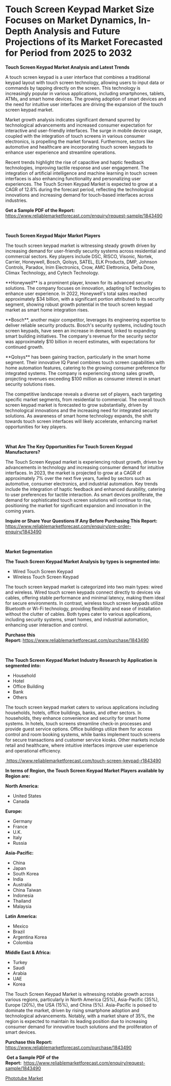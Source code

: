<p><h1>Touch Screen Keypad Market Size Focuses on Market Dynamics, In-Depth Analysis and Future Projections of its Market Forecasted for Period from 2025 to 2032</h1></p><p><strong>Touch Screen Keypad Market Analysis and Latest Trends</strong></p>
<p><p>A touch screen keypad is a user interface that combines a traditional keypad layout with touch screen technology, allowing users to input data or commands by tapping directly on the screen. This technology is increasingly popular in various applications, including smartphones, tablets, ATMs, and smart home devices. The growing adoption of smart devices and the need for intuitive user interfaces are driving the expansion of the touch screen keypad market.</p><p>Market growth analysis indicates significant demand spurred by technological advancements and increased consumer expectation for interactive and user-friendly interfaces. The surge in mobile device usage, coupled with the integration of touch screens in various consumer electronics, is propelling the market forward. Furthermore, sectors like automotive and healthcare are incorporating touch screen keypads to enhance user experience and streamline operations.</p><p>Recent trends highlight the rise of capacitive and haptic feedback technologies, improving tactile response and user engagement. The integration of artificial intelligence and machine learning in touch screen interfaces is also enhancing functionality and personalizing user experiences. The Touch Screen Keypad Market is expected to grow at a CAGR of 12.8% during the forecast period, reflecting the technological innovations and increasing demand for touch-based interfaces across industries.</p></p>
<p><strong>Get a Sample PDF of the Report:&nbsp;</strong> <a href="https://www.reliablemarketforecast.com/enquiry/request-sample/1843490?utm_campaign=2890&utm_medium=2&utm_source=Github&utm_content=ia&utm_term=06042025&utm_id=touch-screen-keypad">https://www.reliablemarketforecast.com/enquiry/request-sample/1843490</a></p>
<p>&nbsp;</p>
<p><strong>Touch Screen Keypad Major Market Players</strong></p>
<p><p>The touch screen keypad market is witnessing steady growth driven by increasing demand for user-friendly security systems across residential and commercial sectors. Key players include DSC, RISCO, Visonic, Nortek, Carrier, Honeywell, Bosch, Qolsys, SATEL, ELK Products, DMP, Johnson Controls, Paradox, Inim Electronics, Crow, AMC Elettronica, Delta Dore, Climax Technology, and Cytech Technology.</p><p>**Honeywell** is a prominent player, known for its advanced security solutions. The company focuses on innovation, adapting IoT technologies to enhance user experience. In 2022, Honeywell's total sales reached approximately $34 billion, with a significant portion attributed to its security segment, showing robust growth potential in the touch screen keypad market as smart home integration rises.</p><p>**Bosch**, another major competitor, leverages its engineering expertise to deliver reliable security products. Bosch's security systems, including touch screen keypads, have seen an increase in demand, linked to expanding smart building initiatives. The company's revenue for the security sector was approximately $10 billion in recent estimates, with expectations for continued growth.</p><p>**Qolsys** has been gaining traction, particularly in the smart home segment. Their innovative IQ Panel combines touch screen capabilities with home automation features, catering to the growing consumer preference for integrated systems. The company is experiencing strong sales growth, projecting revenues exceeding $100 million as consumer interest in smart security solutions rises.</p><p>The competitive landscape reveals a diverse set of players, each targeting specific market segments, from residential to commercial. The overall touch screen keypad market is forecasted to grow substantially, driven by technological innovations and the increasing need for integrated security solutions. As awareness of smart home technology expands, the shift towards touch screen interfaces will likely accelerate, enhancing market opportunities for key players.</p></p>
<p>&nbsp;</p>
<p><strong>What Are The Key Opportunities For Touch Screen Keypad Manufacturers?</strong></p>
<p><p>The Touch Screen Keypad market is experiencing robust growth, driven by advancements in technology and increasing consumer demand for intuitive interfaces. In 2023, the market is projected to grow at a CAGR of approximately 7% over the next five years, fueled by sectors such as automotive, consumer electronics, and industrial automation. Key trends include the integration of haptic feedback and enhanced durability, catering to user preferences for tactile interaction. As smart devices proliferate, the demand for sophisticated touch screen solutions will continue to rise, positioning the market for significant expansion and innovation in the coming years.</p></p>
<p><strong>Inquire or Share Your Questions If Any Before Purchasing This Report:</strong> <a href="https://www.reliablemarketforecast.com/enquiry/pre-order-enquiry/1843490?utm_campaign=2890&utm_medium=2&utm_source=Github&utm_content=ia&utm_term=06042025&utm_id=touch-screen-keypad">https://www.reliablemarketforecast.com/enquiry/pre-order-enquiry/1843490</a></p>
<p>&nbsp;</p>
<p><strong>Market Segmentation</strong></p>
<p><strong>The Touch Screen Keypad Market Analysis by types is segmented into:</strong></p>
<p><ul><li>Wired Touch Screen Keypad</li><li>Wireless Touch Screen Keypad</li></ul></p>
<p><p>The touch screen keypad market is categorized into two main types: wired and wireless. Wired touch screen keypads connect directly to devices via cables, offering stable performance and minimal latency, making them ideal for secure environments. In contrast, wireless touch screen keypads utilize Bluetooth or Wi-Fi technology, providing flexibility and ease of installation without the clutter of cables. Both types cater to various applications, including security systems, smart homes, and industrial automation, enhancing user interaction and control.</p></p>
<p><strong>Purchase this Report:&nbsp;</strong><a href="https://www.reliablemarketforecast.com/purchase/1843490?utm_campaign=2890&utm_medium=2&utm_source=Github&utm_content=ia&utm_term=06042025&utm_id=touch-screen-keypad">https://www.reliablemarketforecast.com/purchase/1843490</a></p>
<p>&nbsp;</p>
<p><strong>The Touch Screen Keypad Market Industry Research by Application is segmented into:</strong></p>
<p><ul><li>Household</li><li>Hotel</li><li>Office Building</li><li>Bank</li><li>Others</li></ul></p>
<p><p>The touch screen keypad market caters to various applications including households, hotels, office buildings, banks, and other sectors. In households, they enhance convenience and security for smart home systems. In hotels, touch screens streamline check-in processes and provide guest service options. Office buildings utilize them for access control and room booking systems, while banks implement touch screens for secure transactions and customer service kiosks. Other markets include retail and healthcare, where intuitive interfaces improve user experience and operational efficiency.</p></p>
<p><a href="https://www.reliablemarketforecast.com/touch-screen-keypad-r1843490?utm_campaign=2890&utm_medium=2&utm_source=Github&utm_content=ia&utm_term=06042025&utm_id=touch-screen-keypad">&nbsp;https://www.reliablemarketforecast.com/touch-screen-keypad-r1843490</a></p>
<p><strong>In terms of Region, the Touch Screen Keypad Market Players available by Region are:</strong></p>
<p>
    <p> <strong> North America: </strong>
        <ul>
            <li>United States</li>
            <li>Canada</li>
        </ul>
        </p> 
    <p> <strong> Europe: </strong>
        <ul>
            <li>Germany</li>
            <li>France</li>
            <li>U.K.</li>
            <li>Italy</li>
            <li>Russia</li>
        </ul>
        </p> 
    <p> <strong> Asia-Pacific: </strong>
        <ul>
            <li>China</li>
            <li>Japan</li>
            <li>South Korea</li>
            <li>India</li>
            <li>Australia</li>
            <li>China Taiwan</li>
            <li>Indonesia</li>
            <li>Thailand</li>
            <li>Malaysia</li>
        </ul>
        </p> 
    <p> <strong> Latin America: </strong>
        <ul>
            <li>Mexico</li>
            <li>Brazil</li>
            <li>Argentina Korea</li>
            <li>Colombia</li>
        </ul>
        </p> 
    <p> <strong> Middle East & Africa: </strong>
        <ul>
            <li>Turkey</li>
            <li>Saudi</li>
            <li>Arabia</li>
            <li>UAE</li>
            <li>Korea</li>
        </ul>
    </p>
    </p>
<p><p>The Touch Screen Keypad Market is witnessing notable growth across various regions, particularly in North America (25%), Asia-Pacific (35%), Europe (20%), the USA (15%), and China (5%). Asia-Pacific is poised to dominate the market, driven by rising smartphone adoption and technological advancements. Notably, with a market share of 35%, the region is expected to maintain its leading position due to increasing consumer demand for innovative touch solutions and the proliferation of smart devices.</p></p>
<p><strong>Purchase this Report: </strong><a href="https://www.reliablemarketforecast.com/purchase/1843490?utm_campaign=2890&utm_medium=2&utm_source=Github&utm_content=ia&utm_term=06042025&utm_id=touch-screen-keypad">https://www.reliablemarketforecast.com/purchase/1843490</a></p>
<p>&nbsp;<strong>Get a Sample PDF of the Report:&nbsp;&nbsp;</strong><a href="https://www.reliablemarketforecast.com/enquiry/request-sample/1843490?utm_campaign=2890&utm_medium=2&utm_source=Github&utm_content=ia&utm_term=06042025&utm_id=touch-screen-keypad">https://www.reliablemarketforecast.com/enquiry/request-sample/1843490</a></p>
<p><strong></strong></p>
<p><p><a href="https://github.com/haaszgettre6/Market-Research-Report-List-1/blob/main/phototube-market.md?utm_campaign=2890&utm_medium=2&utm_source=Github&utm_content=ia&utm_term=06042025&utm_id=touch-screen-keypad">Phototube Market</a></p></p>
